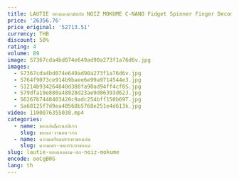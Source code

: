 ```yaml
---
title: LAUTIE ทองแดงดามัสกัส NOIZ MOKUME C-NANO Fidget Spinner Finger Decompression ของเล่นสําหรับผู้ใหญ่คอลเลกชันจํากัด 99
price: '26356.76'
price_original: '52713.51'
currency: THB
discount: 50%
rating: 4
volume: 89
image: S7367cda4bd074e649ad90a273f1a76d6v.jpg
images:
  - S7367cda4bd074e649ad90a273f1a76d6v.jpg
  - S764f9073ce914b9baee6e99a9714544e3.jpg
  - S1214b934264840d388fa90ad94ff4cf8S.jpg
  - S79dfa19e880a48928d23ae9d86393d62J.jpg
  - S6267b7448403420c9adc254bff150b69T.jpg
  - Sa68125f7d9ea40568b5768e251e4d613k.jpg
video: 1100076355038.mp4
categories:
  - name: ของเล่น&งานอดิเรก
    slug: ของเล-งานอด-เรก
  - name: ความเครียดบรรเทาของเล่น
    slug: ความเคร-ยดบรรเทาของเล
slug: lautie-ทองแดงดาม-สก-noiz-mokume
encode: ooCgB0G
lang: th
---
```

  